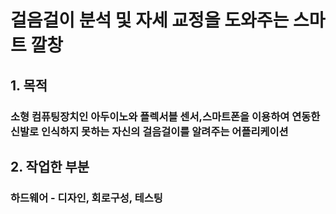 # 걸음걸이 분석 및 자세 교정을 도와주는 스마트 깔창

## 1. 목적
### 소형 컴퓨팅장치인 아두이노와 플렉서블 센서,스마트폰을 이용하여 연동한 신발로 인식하지 못하는 자신의 걸음걸이를 알려주는 어플리케이션


## 2. 작업한 부분
### 하드웨어 - 디자인, 회로구성, 테스팅